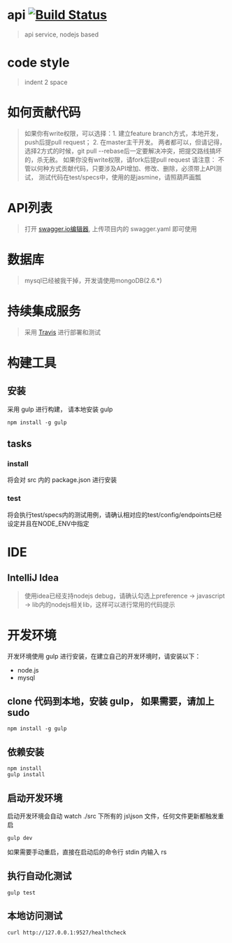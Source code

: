# api [![Build Status](https://travis-ci.org/yobook/api.svg?branch=master)](https://travis-ci.org/yobook/api)
> api service, nodejs based

# code style
> indent 2 space

# 如何贡献代码
> 如果你有write权限，可以选择：1. 建立feature branch方式，本地开发，push后提pull request； 2. 在master主干开发。
两者都可以，但请记得，选择2方式的时候，git pull --rebase后一定要解决冲突，把提交路线搞坏的，杀无赦。
如果你没有write权限，请fork后提pull request
请注意：
不管以何种方式贡献代码，只要涉及API增加、修改、删除，必须带上API测试， 测试代码在test/specs中，使用的是jasmine，请照葫芦画瓢

# API列表
> 打开 [swagger.io编辑器](http://editor.swagger.io/#/edit), 上传项目内的 swagger.yaml 即可使用

# 数据库
> mysql已经被我干掉，开发请使用mongoDB(2.6.*)

# 持续集成服务
> 采用 [Travis](http://travis-ci.org) 进行部署和测试

# 构建工具
## 安装
采用 gulp 进行构建， 请本地安装 gulp
```
npm install -g gulp
```
## tasks
### install
将会对 src 内的 package.json 进行安装
### test
将会执行test/specs内的测试用例，请确认相对应的test/config/endpoints已经设定并且在NODE_ENV中指定
# IDE
## IntelliJ Idea
> 使用idea已经支持nodejs debug，请确认勾选上preference -> javascript -> lib内的nodejs相关lib，这样可以进行常用的代码提示

# 开发环境
开发环境使用 gulp 进行安装，在建立自己的开发环境时，请安装以下：
* node.js
* mysql

## clone 代码到本地，安装 gulp， 如果需要，请加上 sudo
```
npm install -g gulp
```
## 依赖安装
```
npm install
gulp install
```
## 启动开发环境
启动开发环境会自动 watch ./src 下所有的 js\json 文件，任何文件更新都触发重启
```
gulp dev
```
如果需要手动重启，直接在启动后的命令行 stdin 内输入 rs
## 执行自动化测试
```
gulp test
```
## 本地访问测试
```
curl http://127.0.0.1:9527/healthcheck
```
